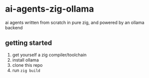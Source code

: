 # ai-agents-zig-ollama

ai agents written from scratch in pure zig, and powered by an ollama backend

## getting started

1. get yourself a zig compiler/toolchain
2. install ollama
3. clone this repo
4. run `zig build`
